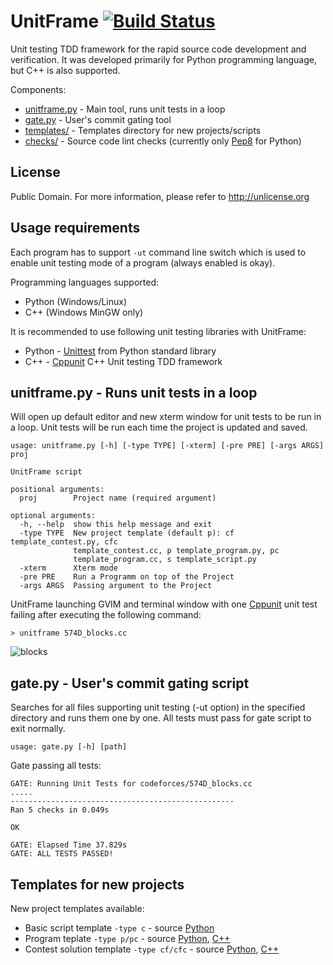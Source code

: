 # UnitFrame [![Build Status](https://travis-ci.org/UnitFrame/unitframe.svg?branch=master)](https://travis-ci.org/UnitFrame/unitframe)
Unit testing TDD framework for the rapid source code development and verification. It was developed primarily for Python programming language, but C++ is also supported.

Components:
- [unitframe.py](unitframe.py)  - Main tool, runs unit tests in a loop
- [gate.py](gate.py)            - User's commit gating tool
- [templates/](templates)       - Templates directory for new projects/scripts
- [checks/](checks)             - Source code lint checks (currently only [Pep8](https://www.python.org/dev/peps/pep-0008/) for Python)

## License
Public Domain. For more information, please refer to http://unlicense.org

## Usage requirements
Each program has to support `-ut` command line switch which is used to enable unit testing mode of a program (always enabled is okay).

Programming languages supported:
- Python (Windows/Linux)
- C++ (Windows MinGW only)

It is recommended to use following unit testing libraries with UnitFrame:
- Python - [Unittest](https://docs.python.org/3/library/unittest.html) from Python standard library
- C++ - [Cppunit](http://cppunit.github.io/cppunit/) C++ Unit testing TDD framework

## unitframe.py - Runs unit tests in a loop
Will open up default editor and new xterm window for unit tests to be run in a loop. Unit tests will be run each time the project is updated and saved.

```
usage: unitframe.py [-h] [-type TYPE] [-xterm] [-pre PRE] [-args ARGS] proj

UnitFrame script

positional arguments:
  proj        Project name (required argument)

optional arguments:
  -h, --help  show this help message and exit
  -type TYPE  New project template (default p): cf template_contest.py, cfc
              template_contest.cc, p template_program.py, pc
              template_program.cc, s template_script.py
  -xterm      Xterm mode
  -pre PRE    Run a Programm on top of the Project
  -args ARGS  Passing argument to the Project
```

UnitFrame launching GVIM and terminal window with one [Cppunit](http://cppunit.github.io/cppunit/) unit test failing after executing the following command:

`> unitframe 574D_blocks.cc`

![blocks](https://cloud.githubusercontent.com/assets/3139960/9644637/19b1065c-517c-11e5-8c73-ed636bbfc5bd.jpg)

## gate.py - User's commit gating script

Searches for all files supporting unit testing (-ut option) in the specified directory and runs them one by one. All tests must pass for gate script to exit normally.

`usage: gate.py [-h] [path]`

Gate passing all tests:
```
GATE: Running Unit Tests for codeforces/574D_blocks.cc
.....
--------------------------------------------------
Ran 5 checks in 0.049s

OK

GATE: Elapsed Time 37.829s
GATE: ALL TESTS PASSED!
```

## Templates for new projects

New project templates available:
- Basic script template `-type c` - source [Python](templates/template_script.py)
- Program teplate `-type p/pc` - source [Python](templates/template_program.py), [C++](templates/template_program.cc)
- Contest solution template `-type cf/cfc` - source [Python](templates/template_contest.py), [C++](templates/template_contest.cc)
